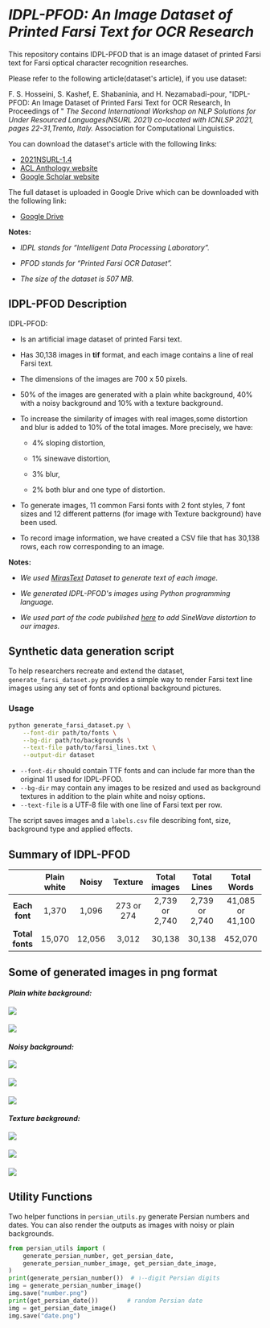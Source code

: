 # *IDPL-PFOD: An Image Dataset of Printed Farsi Text for OCR Research*
This repository contains IDPL-PFOD that is an image dataset of printed Farsi text for Farsi optical character recognition researches.

Please refer to the following article(dataset's article), if you use dataset: 

F. S. Hosseini, S. Kashef, E. Shabaninia, and H. Nezamabadi-pour, "IDPL-PFOD: An Image Dataset of Printed Farsi Text for OCR Research, In Proceedings of " *The Second International Workshop on NLP Solutions for Under Resourced Languages(NSURL 2021) co-located with ICNLSP 2021, pages 22-31,Trento, Italy.* Association for Computational Linguistics.

You can download the dataset's article with the following links:

+ [2021NSURL-1.4](https://drive.google.com/file/d/1zqA70FpXBZt1HGLT0YUwBRQ3c_DBeNiV/view?usp=sharing)
+ [ACL Anthology website](https://aclanthology.org/2021.nsurl-1.4/)
+ [Google Scholar website](https://scholar.google.com/scholar?hl=en&as_sdt=0%2C5&q=idpl-pfod&oq=i)

The full dataset is uploaded in Google Drive which can be downloaded with the following link:

 + [Google Drive](https://drive.google.com/drive/folders/1TaQ5gZ4Q3ROw_X_HQi_U8lFenrwVlzlT?usp=sharing)
 
**Notes:**
 + *IDPL stands for “Intelligent Data Processing Laboratory”.*

 + *PFOD stands for “Printed Farsi OCR Dataset”.*
 
 + *The size of the dataset is 507 MB.*

## IDPL-PFOD Description
IDPL-PFOD:
+ Is an artificial image dataset of printed Farsi text.

+ Has 30,138 images in **tif** format, and each image contains a line of real Farsi text.

+ The dimensions of the images are 700 x 50 pixels.

+ 50% of the images are generated with a plain white background, 40% with a noisy background and 10% with a texture background.
 
+ To increase the similarity of images with real images,some distortion and blur is added to 10% of the total images. More precisely, we have:
  + 4% sloping distortion,
  
  + 1% sinewave distortion,
 
  + 3% blur,
  
  + 2% both blur and one type of distortion.
  
+ To generate images, 11 common Farsi fonts with 2 font styles, 7 font sizes and 12 different patterns (for image with Texture background) have been used.

+ To record image information, we have created a CSV file that has 30,138 rows, each row corresponding to an image.
 
**Notes:**

 + *We used [MirasText](https://github.com/miras-tech/MirasText/tree/master/MirasText) Dataset to generate text of each image.*

 + *We generated IDPL-PFOD's images using Python programming language.*

 + *We used part of the code published [here](https://github.com/Belval/TextRecognitionDataGenerator) to add SineWave distortion to our images.*

## Synthetic data generation script

To help researchers recreate and extend the dataset, `generate_farsi_dataset.py`
provides a simple way to render Farsi text line images using any set of fonts
and optional background pictures.

### Usage

```bash
python generate_farsi_dataset.py \
    --font-dir path/to/fonts \
    --bg-dir path/to/backgrounds \
    --text-file path/to/farsi_lines.txt \
    --output-dir dataset
```

* `--font-dir` should contain TTF fonts and can include far more than the
  original 11 used for IDPL-PFOD.
* `--bg-dir` may contain any images to be resized and used as background
  textures in addition to the plain white and noisy options.
* `--text-file` is a UTF‑8 file with one line of Farsi text per row.

The script saves images and a `labels.csv` file describing font, size,
background type and applied effects.

## Summary of IDPL-PFOD
| | **Plain white** | **Noisy** | **Texture** | **Total images**| **Total Lines** | **Total Words** |
:-:|:-:|:-:|:-:|:-:|:-:|:-:
| **Each font** | 1,370 | 1,096 | 273 or 274 | 2,739 or 2,740 | 2,739 or 2,740 | 41,085 or 41,100 |
| **Total fonts** | 15,070 | 12,056 | 3,012 | 30,138 | 30,138 | 452,070 |

## Some of generated images in png format
#### *Plain white background:*
![](images/00001.png)
#### 
![](images/00002.png)
#### *Noisy background:*
![](images/00003.png)
#### 
![](images/00004.png)
#### 
![](images/00005.png)
#### *Texture background:*
![](images/00006.png)
#### 
![](images/00007.png)
#### 
![](images/00008.png)

## Utility Functions
Two helper functions in `persian_utils.py` generate Persian numbers and dates.
You can also render the outputs as images with noisy or plain backgrounds.

```python
from persian_utils import (
    generate_persian_number, get_persian_date,
    generate_persian_number_image, get_persian_date_image,
)
print(generate_persian_number())  # ۱۰-digit Persian digits
img = generate_persian_number_image()
img.save("number.png")
print(get_persian_date())        # random Persian date
img = get_persian_date_image()
img.save("date.png")
```
